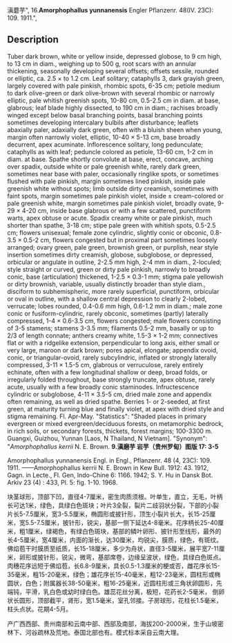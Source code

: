滇蘑芋",
16.**Amorphophallus yunnanensis** Engler Pflanzenr. 48(IV. 23C): 109. 1911.",

## Description
Tuber dark brown, white or yellow inside, depressed globose, to 9 cm high, to 13 cm in diam., weighing up to 500 g, root scars with an annular thickening, seasonally developing several offsets; offsets sessile, rounded or elliptic, ca. 2.5 × to 1.2 cm. Leaf solitary; cataphylls 3, dark grayish green, largely covered with pale pinkish, rhombic spots, 6-35 cm; petiole medium to dark olive-green or dark olive-brown with several rhombic or narrowly elliptic, pale whitish greenish spots, 10-80 cm, 0.5-2.5 cm in diam. at base, glabrous; leaf blade highly dissected, to 190 cm in diam.; rachises broadly winged except below basal branching points, basal branching points sometimes developing intercalary bulbils after disturbance; leaflets abaxially paler, adaxially dark green, often with a bluish sheen when young, margin often narrowly violet, elliptic, 10-40 × 5-13 cm, base broadly decurrent, apex acuminate. Inflorescence solitary, long pedunculate; cataphylls as with leaf; peduncle colored as petiole, 13-60 cm, 1-2 cm in diam. at base. Spathe shortly convolute at base, erect, concave, arching over spadix, outside white or pale greenish white, rarely dark green, sometimes near base with paler, occasionally ringlike spots, or sometimes flushed with pale pinkish, margin sometimes lined pinkish, inside pale greenish white without spots; limb outside dirty creamish, sometimes with faint spots, margin sometimes pale pinkish violet, inside ± cream-colored or pale greenish white, margin sometimes pale pinkish violet, broadly ovate, 9-29 × 4-20 cm, inside base glabrous or with a few scattered, punctiform warts, apex obtuse or acute. Spadix creamy white or pale pinkish, much shorter than spathe, 3-18 cm; stipe pale green with whitish spots, 0.5-2.5 cm; flowers unisexual; female zone cylindric, slightly conic or obconic, 0.8-3.5 × 0.5-2 cm, flowers congested but in proximal part sometimes loosely arranged; ovary green, pale green, brownish green, or purplish, near style insertion sometimes dirty creamish, globose, subglobose, or depressed, orbicular or angulate in outline, 2-2.5 mm high, 2-4 mm in diam., 2-loculed; style straight or curved, green or dirty pale pinkish, narrowly to broadly conic, base (articulation) thickened, 1-2.5 × 0.3-1 mm; stigma pale yellowish or dirty brownish, variable, usually distinctly broader than style diam., disciform to subhemispheric, more rarely superficial, punctiform, orbicular or oval in outline, with a shallow central depression to clearly 2-lobed, verrucate; lobes rounded, 0.4-0.6 mm high, 0.6-1.2 mm in diam.; male zone conic or fusiform-cylindric, rarely obconic, sometimes (partly) laterally compressed, 1-4 × 0.6-3.5 cm, flowers congested; male flowers consisting of 3-5 stamens; stamens 3-3.5 mm; filaments 0.5-2 mm, basally or up to 2/3 of length connate; anthers creamy white, 1.5-3 × 1-2 mm; connectives flat or with a ridgelike extension, perpendicular to long axis, either small or very large, maroon or dark brown; pores apical, elongate; appendix ovoid, conic, or triangular-ovoid, rarely subcylindric, inflated or strongly laterally compressed, 3-11 × 1.5-5 cm, glabrous or verruculose, rarely entirely echinate, often with a few longitudinal shallow or deep, broad folds, or irregularly folded throughout, base strongly truncate, apex obtuse, rarely acute, usually with a few broadly conic staminodes. Infructescence cylindric or subglobose, 4-11 × 3.5-5 cm, dried male zone and appendix often remaining, as well as dried spathe. Berries 1- or 2-seeded, at first green, at maturity turning blue and finally violet, at apex with dried style and stigma remaining. Fl. Apr-May.
  "Statistics": "Shaded places in primary evergreen or mixed evergreen/deciduous forests, on metamorphic bedrock, in rich soils, or secondary forests, thickets, forest margins; 100-3300 m. Guangxi, Guizhou, Yunnan [Laos, N Thailand, N Vietnam].
  "Synonym": "*Amorphophallus kerrii* N. E. Brown.
**9.滇磨芋 岩芋（贵州罗甸）图版 17: 3-5**

Amorphophallus yunnanensis Engl. in Engl., Pflanzenr. 48 (4, 23C): 109. 1911. ——Amorphophallus kerrii N. E. Brown in Kew Bull. 1912: 43. 1912, Gagn. in Lecte., Fl. Gen, Indo-Chine 6: 1166. 1942; S. Y. Hu in Dansk Bot. Arkiv 23 (4) : 433, Pl. 5: fig. 1-10. 1968.

块茎球形，顶部下凹，直径4-7厘米，密生肉质须根。叶单生，直立，无毛，叶柄长可达1米，绿色，具绿白色斑块；叶片3全裂，裂片二歧羽状分裂，下部的小裂片长5-7.5厘米，宽3-5.5厘米，椭圆形或披针形，顶生小裂片长大，长15-25厘米，宽5.5-7.5厘米，披针形，锐尖，基部一侧下延达4-8毫米。花序柄长25-40厘米，粗1厘米，绿褐色，有绿白色斑块，基部的鳞叶卵形、披针形至线形，最外的长4-5厘米，宽4厘米，内面的渐长，达30厘米，均锐尖，膜质，绿色，有斑纹。佛焰苞干时膜质至纸质，长15-18厘米，多少为舟状，直径3-5厘米，展平宽7-11厘米，卵形或披针形，锐尖，微弯，基部席卷，边缘呈波状，绿色，具绿白色斑点。肉穗花序远短于佛焰苞，长6.8-9厘米，具长0.5-1.3厘米的梗或否，雌花序长15-35毫米，粗15-20毫米，绿色；雄花序长15-40毫米，粗12-23毫米，圆柱形或椭圆状，白色；附属器长38-50毫米，粗16-25毫米，近圆柱形或三角状卵圆形，先端钝，平滑，乳白色或幼时绿白色。雄蕊花丝分离，极短，花药长2-5毫米， 倒卵状长圆形，顶部截平，肾形，宽1.5毫米，室孔邻接。子房球形，花柱长1.5毫米，柱头点状。花期4-5月。

产广西西部、贵州南部和云南中部、西部及南部，海拔200-2000米，生于山坡密林下、河谷疏林及荒地。泰国北部也有。模式标本采自云南大理。
